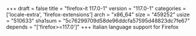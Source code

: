 +++
draft = false
title = "firefox-it 117.0-1"
version = "117.0-1"
categories = ['locale-extra', 'firefox-extensions']
arch = "x86_64"
size = "459252"
usize = "510633"
sha1sum = "5c76299709d58de96ddcfa57595d48823dc7fe67"
depends = "['firefox>=117.0']"
+++
Italian language support for Firefox